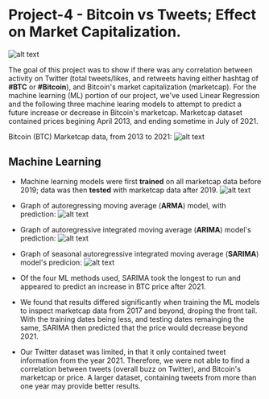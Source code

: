 # Project-4 - Bitcoin vs Tweets; Effect on Market Capitalization. 

![alt text](https://github.com/agarcia0991/Project-4/blob/master/Resources/pexels-david-mcbee-730564.jpg?raw=true)

The goal of this project was to show if there was any correlation between activity on Twitter (total tweets/likes, and retweets having either hashtag of **#BTC** or **#Bitcoin**), and Bitcoin's market capitalization (marketcap). For the machine learning (ML) portion of our project, we've used Linear Regression and the following three machine learing models to attempt to predict a future increase or decrease in Bitcoin's marketcap. Marketcap dataset contained prices begining April 2013, and ending sometime in July of 2021. 


Bitcoin (BTC) Marketcap data, from 2013 to 2021:
![alt text](https://github.com/agarcia0991/Project-4/blob/master/Images/all_data.PNG?raw=true)

## Machine Learning 
* Machine learning models were first **trained** on all marketcap data before 2019; data was then **tested** with marketcap data after 2019. 
![alt text](https://github.com/agarcia0991/Project-4/blob/master/Images/splittingData_Training_Testing.PNG?raw=true)

* Graph of autoregressing moving average (**ARMA**) model, with prediction:
![alt text](https://github.com/agarcia0991/Project-4/blob/master/Images/Predictions.PNG?raw=true)

* Graph of autoregressive integrated moving average (**ARIMA**) model's prediction:
![alt text](https://github.com/agarcia0991/Project-4/blob/master/Images/ARIMA.PNG?raw=true)

* Graph of seasonal autoregressive integrated moving average (**SARIMA**) model's predicion:
![alt text](https://github.com/agarcia0991/Project-4/blob/master/Images/SARIMA.PNG?raw=true)

* Of the four ML methods used, SARIMA took the longest to run and appeared to predict an increase in BTC price after 2021. 

* We found that results differed significantly when training the ML models to inspect marketcap data from 2017 and beyond, droping the front tail. 
With the training dates being less, and testing dates remainging the same, SARIMA then predicted that the price would decrease beyond 2021. 
* Our Twitter dataset was limited, in that it only contained tweet information from the year 2021. Therefore, we were not able to find a correlation between tweets (overall buzz on Twitter), and Bitcoin's marketcap or price. A larger dataset, containing tweets from more than one year may provide better results. 